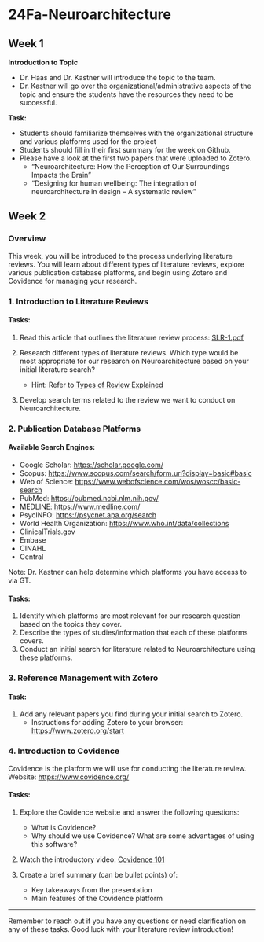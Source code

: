 # 24Fa-Neuroarchitecture

## Week 1
**Introduction to Topic**
* Dr. Haas and Dr. Kastner will introduce the topic to the team. 
* Dr. Kastner will go over the organizational/administrative aspects of the topic and ensure the students have the resources they need to be successful.
  
**Task:**
* Students should familiarize themselves with the organizational structure and various platforms used for the project
* Students should fill in their first summary for the week on Github.
* Please have a look at the first two papers that were uploaded to Zotero. 
  + “Neuroarchitecture: How the Perception of Our Surroundings Impacts the Brain”
  + “Designing for human wellbeing: The integration of neuroarchitecture in design – A systematic review”



## Week 2

### Overview
This week, you will be introduced to the process underlying literature reviews. You will learn about different types of literature reviews, explore various publication database platforms, and begin using Zotero and Covidence for managing your research.

### 1. Introduction to Literature Reviews

#### Tasks:
1. Read this article that outlines the literature review process: [SLR-1.pdf](https://www.dropbox.com/scl/fi/710hiakxcg8372yotcfel/SLR-1.pdf?rlkey=c6iws9ffguulg8se9cigy4ba6&st=y9jlb6t2&dl=0)

2. Research different types of literature reviews. Which type would be most appropriate for our research on Neuroarchitecture based on your initial literature search?
   - Hint: Refer to [Types of Review Explained](https://support.covidence.org/help/types-of-review-explained)

3. Develop search terms related to the review we want to conduct on Neuroarchitecture.

### 2. Publication Database Platforms

#### Available Search Engines:
- Google Scholar: https://scholar.google.com/
- Scopus: https://www.scopus.com/search/form.uri?display=basic#basic
- Web of Science: https://www.webofscience.com/wos/woscc/basic-search
- PubMed: https://pubmed.ncbi.nlm.nih.gov/
- MEDLINE: https://www.medline.com/
- PsycINFO: https://psycnet.apa.org/search
- World Health Organization: https://www.who.int/data/collections
- ClinicalTrials.gov
- Embase
- CINAHL
- Central

Note: Dr. Kastner can help determine which platforms you have access to via GT.

#### Tasks:
1. Identify which platforms are most relevant for our research question based on the topics they cover.
2. Describe the types of studies/information that each of these platforms covers.
3. Conduct an initial search for literature related to Neuroarchitecture using these platforms.

### 3. Reference Management with Zotero

#### Task:
1. Add any relevant papers you find during your initial search to Zotero.
   - Instructions for adding Zotero to your browser: https://www.zotero.org/start

### 4. Introduction to Covidence

Covidence is the platform we will use for conducting the literature review.
Website: https://www.covidence.org/

#### Tasks:
1. Explore the Covidence website and answer the following questions:
   - What is Covidence?
   - Why should we use Covidence? What are some advantages of using this software?

2. Watch the introductory video: [Covidence 101](https://www.youtube.com/watch?v=Tg1rgfe4vdk)

3. Create a brief summary (can be bullet points) of:
   - Key takeaways from the presentation
   - Main features of the Covidence platform


---

Remember to reach out if you have any questions or need clarification on any of these tasks. Good luck with your literature review introduction!

